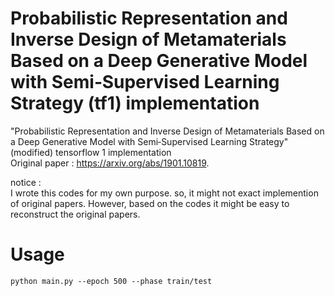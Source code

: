 # Probabilistic Representation and Inverse Design of Metamaterials Based on a Deep Generative Model with Semi‐Supervised Learning Strategy (tf1) implementation
"Probabilistic Representation and Inverse Design of Metamaterials Based on a Deep Generative Model with Semi‐Supervised Learning Strategy" (modified) tensorflow 1 implementation  
Original paper : https://arxiv.org/abs/1901.10819. 

notice :  
I wrote this codes for my own purpose. so, it might not exact implemention of original papers. However, based on the codes it might be easy to reconstruct the original papers.

# Usage
~~~
python main.py --epoch 500 --phase train/test
~~~


